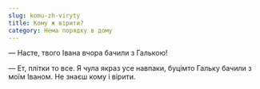 ```yaml
---
slug: komu-zh-viryty
title: Кому ж вірити?
category: Нема порядку в дому
---
```

— Насте, твого Івана вчора бачили з Галькою!

— Ет, плітки то все. Я чула якраз усе навпаки, буцімто Гальку бачили з моїм Іваном. Не знаєш кому і вірити.
